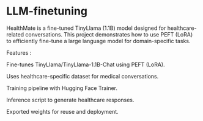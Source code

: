 # LLM-finetuning

HealthMate is a fine-tuned TinyLlama (1.1B) model designed for healthcare-related conversations.
This project demonstrates how to use PEFT (LoRA) to efficiently fine-tune a large language model for domain-specific tasks.

Features :

Fine-tunes TinyLlama/TinyLlama-1.1B-Chat using PEFT (LoRA).

Uses healthcare-specific dataset for medical conversations.

Training pipeline with Hugging Face Trainer.

Inference script to generate healthcare responses.

Exported weights for reuse and deployment.
